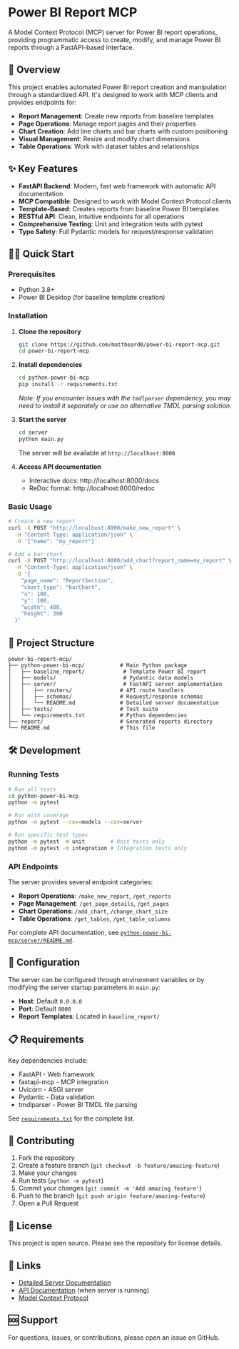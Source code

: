# Power BI Report MCP

A Model Context Protocol (MCP) server for Power BI report operations, providing programmatic access to create, modify, and manage Power BI reports through a FastAPI-based interface.

## 🚀 Overview

This project enables automated Power BI report creation and manipulation through a standardized API. It's designed to work with MCP clients and provides endpoints for:

- **Report Management**: Create new reports from baseline templates
- **Page Operations**: Manage report pages and their properties
- **Chart Creation**: Add line charts and bar charts with custom positioning
- **Visual Management**: Resize and modify chart dimensions
- **Table Operations**: Work with dataset tables and relationships

## ✨ Key Features

- **FastAPI Backend**: Modern, fast web framework with automatic API documentation
- **MCP Compatible**: Designed to work with Model Context Protocol clients
- **Template-Based**: Creates reports from baseline Power BI templates
- **RESTful API**: Clean, intuitive endpoints for all operations
- **Comprehensive Testing**: Unit and integration tests with pytest
- **Type Safety**: Full Pydantic models for request/response validation

## 🏃‍♂️ Quick Start

### Prerequisites

- Python 3.8+
- Power BI Desktop (for baseline template creation)

### Installation

1. **Clone the repository**
   ```bash
   git clone https://github.com/mattbeard0/power-bi-report-mcp.git
   cd power-bi-report-mcp
   ```

2. **Install dependencies**
   ```bash
   cd python-power-bi-mcp
   pip install -r requirements.txt
   ```
   
   *Note: If you encounter issues with the `tmdlparser` dependency, you may need to install it separately or use an alternative TMDL parsing solution.*

3. **Start the server**
   ```bash
   cd server
   python main.py
   ```

   The server will be available at `http://localhost:8000`

4. **Access API documentation**
   - Interactive docs: http://localhost:8000/docs
   - ReDoc format: http://localhost:8000/redoc

### Basic Usage

```bash
# Create a new report
curl -X POST "http://localhost:8000/make_new_report" \
  -H "Content-Type: application/json" \
  -d '{"name": "my_report"}'

# Add a bar chart
curl -X POST "http://localhost:8000/add_chart?report_name=my_report" \
  -H "Content-Type: application/json" \
  -d '{
    "page_name": "ReportSection",
    "chart_type": "barChart",
    "x": 100,
    "y": 100,
    "width": 400,
    "height": 300
  }'
```

## 📁 Project Structure

```
power-bi-report-mcp/
├── python-power-bi-mcp/           # Main Python package
│   ├── baseline_report/            # Template Power BI report
│   ├── models/                     # Pydantic data models
│   ├── server/                     # FastAPI server implementation
│   │   ├── routers/               # API route handlers
│   │   ├── schemas/               # Request/response schemas
│   │   └── README.md              # Detailed server documentation
│   ├── tests/                     # Test suite
│   └── requirements.txt           # Python dependencies
├── report/                        # Generated reports directory
└── README.md                      # This file
```

## 🛠️ Development

### Running Tests

```bash
# Run all tests
cd python-power-bi-mcp
python -m pytest

# Run with coverage
python -m pytest --cov=models --cov=server

# Run specific test types
python -m pytest -m unit        # Unit tests only
python -m pytest -m integration # Integration tests only
```

### API Endpoints

The server provides several endpoint categories:

- **Report Operations**: `/make_new_report`, `/get_reports`
- **Page Management**: `/get_page_details`, `/get_pages`
- **Chart Operations**: `/add_chart`, `/change_chart_size`
- **Table Operations**: `/get_tables`, `/get_table_columns`

For complete API documentation, see [`python-power-bi-mcp/server/README.md`](python-power-bi-mcp/server/README.md).

## 🔧 Configuration

The server can be configured through environment variables or by modifying the server startup parameters in `main.py`:

- **Host**: Default `0.0.0.0`
- **Port**: Default `8000`
- **Report Templates**: Located in `baseline_report/`

## 📋 Requirements

Key dependencies include:

- FastAPI - Web framework
- fastapi-mcp - MCP integration
- Uvicorn - ASGI server
- Pydantic - Data validation
- tmdlparser - Power BI TMDL file parsing

See [`requirements.txt`](python-power-bi-mcp/requirements.txt) for the complete list.

## 🤝 Contributing

1. Fork the repository
2. Create a feature branch (`git checkout -b feature/amazing-feature`)
3. Make your changes
4. Run tests (`python -m pytest`)
5. Commit your changes (`git commit -m 'Add amazing feature'`)
6. Push to the branch (`git push origin feature/amazing-feature`)
7. Open a Pull Request

## 📝 License

This project is open source. Please see the repository for license details.

## 🔗 Links

- [Detailed Server Documentation](python-power-bi-mcp/server/README.md)
- [API Documentation](http://localhost:8000/docs) (when server is running)
- [Model Context Protocol](https://modelcontextprotocol.io/)

## 🆘 Support

For questions, issues, or contributions, please open an issue on GitHub.